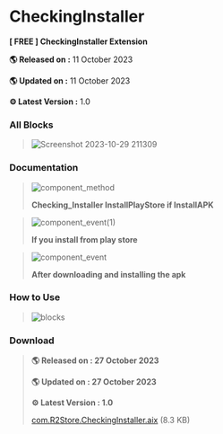 # CheckingInstaller


**[ FREE ] CheckingInstaller Extension** 

**🌎 Released on :** 11 October 2023

**🌎 Updated on :** 11 October 2023

**⚙️ Latest Version :** 1.0

### All Blocks

> ![Screenshot 2023-10-29 211309](https://github.com/R2Storeapp/CheckingInstaller/assets/147613731/4f45c4c8-79a2-4921-8249-58c455b1f81c)

### Documentation

> ![component_method](https://github.com/R2Storeapp/CheckingInstaller/assets/147613731/c829c045-f7f6-4fb2-b2b4-0cf557288c2d)
> 
> **Checking_Installer InstallPlayStore if InstallAPK**

> ![component_event(1)](https://github.com/R2Storeapp/CheckingInstaller/assets/147613731/b718b045-0609-46a8-82ef-ac3e701c7556)
> 
> **If you install from play store**

> ![component_event](https://github.com/R2Storeapp/CheckingInstaller/assets/147613731/3891a668-2d8b-4b02-b86b-a6ab36719c1a)
> 
> **After downloading and installing the apk**

### How to Use

> ![blocks](https://github.com/R2Storeapp/CheckingInstaller/assets/147613731/9ae49d90-1b92-47e8-8441-495094557a4f)

### Download
> ****🌎 Released on :** 27 October 2023**
> 
> ****🌎 Updated on :** 27 October 2023**
> 
> ****⚙️ Latest Version :** 1.0**
>
>[com.R2Store.CheckingInstaller.aix](https://r2storee.000webhostapp.com/r2_Store/website/index.php) (8.3 KB)
